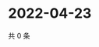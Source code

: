# 2022-04-23

共 0 条

<!-- BEGIN WEIBO -->
<!-- 最后更新时间 Sat Apr 23 2022 06:16:48 GMT+0800 (China Standard Time) -->

<!-- END WEIBO -->
